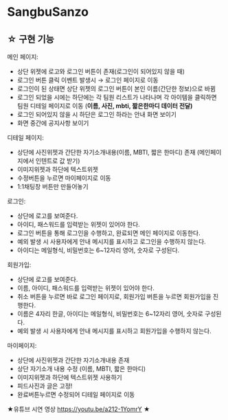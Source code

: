 # SangbuSanzo

## **☆ 구현 기능**

메인 페이지:

- 상단 위젯에 로고와 로그인 버튼이 존재(로그인이 되어있지 않을 때)
- 로그인 버튼 클릭 이벤트 발생시 → 로그인 페이지로 이동
- 로그인이 된 상태면 상단 위젯의 로그인 버튼이 본인 이름(간단한 정보)으로 바뀜
- 로그인 되었을 시에는 하단에는 각 팀원 리스트가 나타나며 각 아이템을 클릭하면 팀원 디테일 페이지로 이동 (**이름, 사진, mbti, 짧은한마디 데이터 전달)**
- 로그인 되어있지 않을 시 하단은 로그인 하라는 안내 화면 보이기
- 화면 중간에 공지사항 보이기

 

디테일 페이지:

- 상단에 사진위젯과 간단한 자기소개내용(이름, MBTI, 짧은 한마디) 존재 (메인페이지에서 인텐트로 값 받기)
- 이미지위젯과 하단에 텍스트위젯
- 수정버튼을 누르면 마이페이지로 이동
- 1:1채팅창 버튼만 만들어놓기

로그인: 

- 상단에 로고를 보여준다.
- 아이디, 패스워드를 입력받는 위젯이 있어야 한다.
- 로그인 버튼을 통해 로그인을 수행하고, 완료되면 메인 페이지로 이동한다.
- 예외 발생 시 사용자에게 안내 메시지를 표시하고 로그인을 수행하지 않는다.
- 아이디는 메일형식, 비밀번호는 6~12자리 영어, 숫자로 구성된다.

회원가입:

- 상단에 로고를 보여준다.
- 이름, 아이디, 패스워드를 입력받는 위젯이 있어야 한다.
- 취소 버튼을 누르면 바로 로그인 페이지로,  회원가입 버튼을 누르면 회원가입을 진행한다.
- 이름은 4자리 한글, 아이디는 메일형식, 비밀번호는 6~12자리 영어, 숫자로 구성된다.
- 예외 발생 시 사용자에게 안내 메시지를 표시하고 회원가입을 수행하지 않는다.

마이페이지:

- 상단에 사진위젯과 간단한 자기소개내용 존재
- 상단 자기소개 내용 수정 (이름, MBTI, 짧은 한마디)
- 이미지위젯과 하단에 텍스트위젯 사용하기
- 피드사진과 글은 고정!
- 완료버튼누르면 수정되어 디테일 페이지로 이동

★유튜브 시연 영상 https://youtu.be/a212-1YomrY ★

